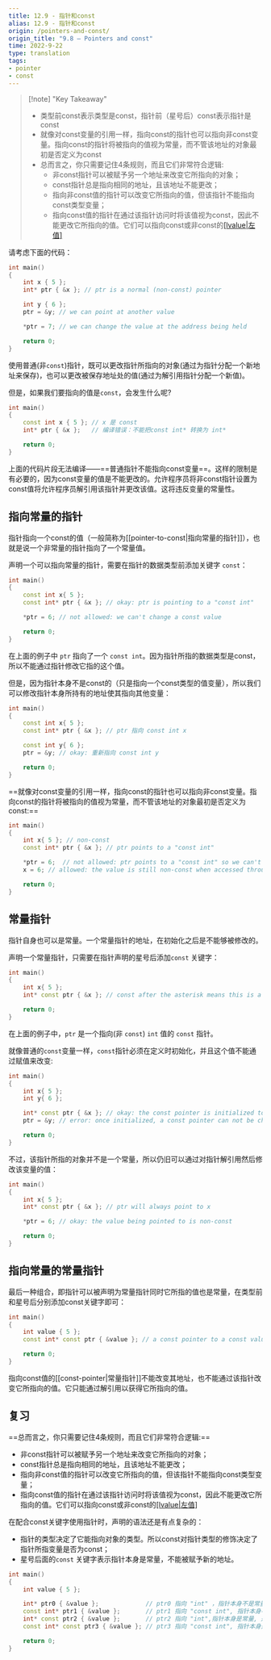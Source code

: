 ```yaml
---
title: 12.9 - 指针和const
alias: 12.9 - 指针和const
origin: /pointers-and-const/
origin_title: "9.8 — Pointers and const"
time: 2022-9-22
type: translation
tags:
- pointer
- const
---
```


> [!note] "Key Takeaway"
> - 类型前const表示类型是const，指针前（星号后）const表示指针是const
> - 就像对const变量的引用一样，指向const的指针也可以指向非const变量。指向const的指针将被指向的值视为常量，而不管该地址的对象最初是否定义为const
> - 总而言之，你只需要记住4条规则，而且它们非常符合逻辑:
>   - 非const指针可以被赋予另一个地址来改变它所指向的对象；
>   - const指针总是指向相同的地址，且该地址不能更改；
>   - 指向非const值的指针可以改变它所指向的值，但该指针不能指向const类型变量；
>   - 指向const值的指针在通过该指针访问时将该值视为const，因此不能更改它所指向的值。它们可以指向const或非const的[[lvalue|左值]](但不能指向没有地址的[[rvalue|右值]])



请考虑下面的代码：

```cpp
int main()
{
    int x { 5 };
    int* ptr { &x }; // ptr is a normal (non-const) pointer

    int y { 6 };
    ptr = &y; // we can point at another value

    *ptr = 7; // we can change the value at the address being held

    return 0;
}
```

使用普通(非`const`)指针，既可以更改指针所指向的对象(通过为指针分配一个新地址来保存)，也可以更改被保存地址处的值(通过为解引用指针分配一个新值)。

但是，如果我们要指向的值是`const`，会发生什么呢?


```cpp
int main()
{
    const int x { 5 }; // x 是 const
    int* ptr { &x };   // 编译错误：不能把const int* 转换为 int*

    return 0;
}
```

上面的代码片段无法编译——==普通指针不能指向const变量==。这样的限制是有必要的，因为const变量的值是不能更改的。允许程序员将非const指针设置为const值将允许程序员解引用该指针并更改该值。这将违反变量的常量性。


## 指向常量的指针

指针指向一个const的值（一般简称为[[pointer-to-const|指向常量的指针]]），也就是说一个非常量的指针指向了一个常量值。

声明一个可以指向常量的指针，需要在指针的数据类型前添加关键字 `const`：

```cpp
int main()
{
    const int x{ 5 };
    const int* ptr { &x }; // okay: ptr is pointing to a "const int"

    *ptr = 6; // not allowed: we can't change a const value

    return 0;
}
```

在上面的例子中 `ptr` 指向了一个 `const int`。因为指针所指的数据类型是const，所以不能通过指针修改它指的这个值。

但是，因为指针本身不是const的（只是指向一个const类型的值变量），所以我们可以修改指针本身所持有的地址使其指向其他变量：


```cpp
int main()
{
    const int x{ 5 };
    const int* ptr { &x }; // ptr 指向 const int x

    const int y{ 6 };
    ptr = &y; // okay: 重新指向 const int y

    return 0;
}
```

==就像对const变量的引用一样，指向const的指针也可以指向非const变量。指向const的指针将被指向的值视为常量，而不管该地址的对象最初是否定义为const:==

```cpp
int main()
{
    int x{ 5 }; // non-const
    const int* ptr { &x }; // ptr points to a "const int"

    *ptr = 6;  // not allowed: ptr points to a "const int" so we can't change the value through ptr
    x = 6; // allowed: the value is still non-const when accessed through non-const identifier x

    return 0;
}
```


## 常量指针


指针自身也可以是常量。一个常量指针的地址，在初始化之后是不能够被修改的。

声明一个常量指针，只需要在指针声明的星号后添加`const` 关键字：

```cpp
int main()
{
    int x{ 5 };
    int* const ptr { &x }; // const after the asterisk means this is a const pointer

    return 0;
}
```

在上面的例子中，`ptr` 是一个指向(非 `const`) `int` 值的 `const` 指针。

就像普通的`const`变量一样，`const`指针必须在定义时初始化，并且这个值不能通过赋值来改变:


```cpp
int main()
{
    int x{ 5 };
    int y{ 6 };

    int* const ptr { &x }; // okay: the const pointer is initialized to the address of x
    ptr = &y; // error: once initialized, a const pointer can not be changed.

    return 0;
}
```

不过，该指针所指的对象并不是一个常量，所以仍旧可以通过对指针解引用然后修改该变量的值：

```cpp
int main()
{
    int x{ 5 };
    int* const ptr { &x }; // ptr will always point to x

    *ptr = 6; // okay: the value being pointed to is non-const

    return 0;
}
```



## 指向常量的常量指针

最后一种组合，即指针可以被声明为常量指针同时它所指的值也是常量，在类型前和星号后分别添加const关键字即可：

```cpp
int main()
{
    int value { 5 };
    const int* const ptr { &value }; // a const pointer to a const value

    return 0;
}
```

指向const值的[[const-pointer|常量指针]]不能改变其地址，也不能通过该指针改变它所指向的值。它只能通过解引用以获得它所指向的值。


## 复习

==总而言之，你只需要记住4条规则，而且它们非常符合逻辑:==

- 非const指针可以被赋予另一个地址来改变它所指向的对象；
- const指针总是指向相同的地址，且该地址不能更改；
- 指向非const值的指针可以改变它所指向的值，但该指针不能指向const类型变量；
- 指向const值的指针在通过该指针访问时将该值视为const，因此不能更改它所指向的值。它们可以指向const或非const的[[lvalue|左值]](但不能指向没有地址的[[rvalue|右值]])


在配合const关键字使用指针时，声明的语法还是有点复杂的：

- 指针的类型决定了它能指向对象的类型。所以const对指针类型的修饰决定了指针所指变量是否为const；
-  星号后面的`const` 关键字表示指针本身是常量，不能被赋予新的地址。

```cpp
int main()
{
    int value { 5 };

    int* ptr0 { &value };             // ptr0 指向 "int" ，指针本身不是常量，是一个普通指针
    const int* ptr1 { &value };       // ptr1 指向 "const int", 指针本身不是常量, 是一个指向常量的指针
    int* const ptr2 { &value };       // ptr2 指向 "int",指针本身是常量, 是一个指向非常量的常量指针
    const int* const ptr3 { &value }; // ptr3 指向 "const int", 指针本身是常量, 是一个指向常量的常量指针

    return 0;
}
```